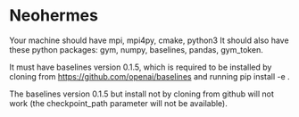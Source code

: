 # Neohermes

Your machine should have mpi, mpi4py, cmake, python3
It should also have these python packages: gym, numpy, baselines, pandas, gym_token.

It must have baselines version 0.1.5, which is required to be installed by cloning from https://github.com/openai/baselines and running pip install -e .

The baselines version 0.1.5 but install not by cloning from github will not work (the checkpoint_path parameter will not be available).

